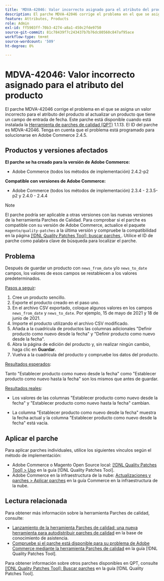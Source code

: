 ```yaml
---
title: 'MDVA-42046: Valor incorrecto asignado para el atributo del producto'
description: El parche MDVA-42046 corrige el problema en el que se asigna un valor incorrecto para el atributo del producto al actualizar un producto que tiene un campo de entrada de fecha. Este parche está disponible cuando está instalada la [Quality Patches Tool (QPT)](https://experienceleague.adobe.com/es/docs/commerce-knowledge-base/kb/announcements/commerce-announcements/magento-quality-patches-released-new-tool-to-self-serve-quality-patches) 1.1.13. El ID del parche es MDVA-42046. Tenga en cuenta que el problema está programado para solucionarse en Adobe Commerce 2.4.5.
feature: Attributes, Products
role: Admin
exl-id: ff5903ff-70b3-4274-a8a1-450c2fde9750
source-git-commit: 81c78439f7c243437b7b76dc80560c847af95ace
workflow-type: tm+mt
source-wordcount: '509'
ht-degree: 0%

---
```


# MDVA-42046: Valor incorrecto asignado para el atributo del producto

El parche MDVA-42046 corrige el problema en el que se asigna un valor incorrecto para el atributo del producto al actualizar un producto que tiene un campo de entrada de fecha. Este parche está disponible cuando está instalada la [Herramienta de parches de calidad (QPT)](https://experienceleague.adobe.com/es/docs/commerce-knowledge-base/kb/announcements/commerce-announcements/magento-quality-patches-released-new-tool-to-self-serve-quality-patches) 1.1.13. El ID del parche es MDVA-42046. Tenga en cuenta que el problema está programado para solucionarse en Adobe Commerce 2.4.5.

## Productos y versiones afectados

**El parche se ha creado para la versión de Adobe Commerce:**

* Adobe Commerce (todos los métodos de implementación) 2.4.2-p2

**Compatible con versiones de Adobe Commerce:**

* Adobe Commerce (todos los métodos de implementación) 2.3.4 - 2.3.5-p2 y 2.4.0 - 2.4.4

>[!NOTE]
>
>El parche podría ser aplicable a otras versiones con las nuevas versiones de la herramienta Parches de Calidad. Para comprobar si el parche es compatible con su versión de Adobe Commerce, actualice el paquete `magento/quality-patches` a la última versión y compruebe la compatibilidad en la página [[!DNL Quality Patches Tool]: buscar parches ](https://experienceleague.adobe.com/es/docs/commerce-knowledge-base/kb/announcements/commerce-announcements/magento-quality-patches-released-new-tool-to-self-serve-quality-patches). Utilice el ID de parche como palabra clave de búsqueda para localizar el parche.

## Problema

Después de guardar un producto con `news_from_date` y/o `news_to_date` campos, los valores de esos campos se restablecen a los valores predeterminados.

<u>Pasos a seguir</u>:

1. Cree un producto sencillo.
1. Exporte el producto creado en el paso uno.
1. En el archivo CSV exportado, coloque algunos valores en los campos `news_from_date` y `news_to_date`. Por ejemplo, 15 de mayo de 2021 y 18 de junio de 2021.
1. Importe el producto utilizando el archivo CSV modificado.
1. Añada a la cuadrícula de productos las columnas adicionales &quot;Definir producto como nuevo desde la fecha&quot; y &quot;Definir producto como nuevo desde la fecha&quot;.
1. Abra la página de edición del producto y, sin realizar ningún cambio, haga clic en **Guardar**.
1. Vuelva a la cuadrícula del producto y compruebe los datos del producto.

<u>Resultados esperados</u>:

Tanto &quot;Establecer producto como nuevo desde la fecha&quot; como &quot;Establecer producto como nuevo hasta la fecha&quot; son los mismos que antes de guardar.

<u>Resultados reales</u>:

* Los valores de las columnas &quot;Establecer producto como nuevo desde la fecha&quot; y &quot;Establecer producto como nuevo hasta la fecha&quot; cambian.

* La columna &quot;Establecer producto como nuevo desde la fecha&quot; muestra la fecha actual y la columna &quot;Establecer producto como nuevo desde la fecha&quot; está vacía.

## Aplicar el parche

Para aplicar parches individuales, utilice los siguientes vínculos según el método de implementación:

* Adobe Commerce o Magento Open Source local: [[!DNL Quality Patches Tool] > Uso](/help/tools/quality-patches-tool/usage.md) en la guía [!DNL Quality Patches Tool].
* Adobe Commerce en la infraestructura de la nube: [Actualizaciones y parches > Aplicar parches](https://experienceleague.adobe.com/docs/commerce-cloud-service/user-guide/develop/upgrade/apply-patches.html?lang=es) en la guía Commerce en la infraestructura de la nube.

## Lectura relacionada

Para obtener más información sobre la herramienta Parches de calidad, consulte:

* [Lanzamiento de la herramienta Parches de calidad: una nueva herramienta para autodistribuir parches de calidad](https://experienceleague.adobe.com/es/docs/commerce-knowledge-base/kb/announcements/commerce-announcements/magento-quality-patches-released-new-tool-to-self-serve-quality-patches) en la base de conocimiento de asistencia.
* [Compruebe si el parche está disponible para su problema de Adobe Commerce mediante la herramienta Parches de calidad](/help/tools/quality-patches-tool/patches-available-in-qpt/check-patch-for-magento-issue-with-magento-quality-patches.md) en la guía [!DNL Quality Patches Tool].

Para obtener información sobre otros parches disponibles en QPT, consulte [[!DNL Quality Patches Tool]: Buscar parches](https://experienceleague.adobe.com/tools/commerce-quality-patches/index.html?lang=es) en la guía [!DNL Quality Patches Tool].
